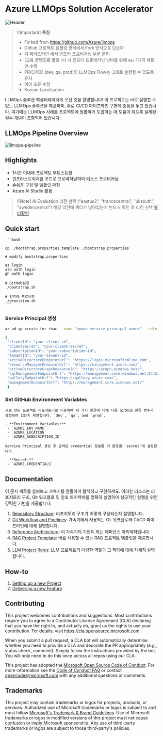 # Azure LLMOps Solution Accelerator

![Header](media/llmopsheader.png)

> ![Important]
> **특징**
> * Forked from https://github.com/Azure/llmops
> * Github 프로젝트 템플릿 방식에서 Fork 방식으로 단순화
> * 각 파이프라인 에서 인프라 프로비저닝 부문 분리
> * (교육 콘텐츠로 활용 시) 시 인프라 프로비저닝 낭비를 위해 `dev` 1개의 세트만 수행
> * PR/CI/CD (dev, qa, prod)의 LLMOps Flow는 그대로 실행될 수 있도록 유지
> * 여러 오류 수정
> * Korean Localization

LLMOps 솔루션 액셀러레이터에 오신 것을 환영합니다! 이 프로젝트는 바로 실행할 수 있는 LLMOps 솔루션을 제공하며, 주로 CI/CD 파이프라인 구현에 중점을 두고 있습니다. 여기에는 LLMOps 사례를 프로젝트에 원활하게 도입하는 데 도움이 되도록 설계된 필수 개념이 포함되어 있습니다.
 
## LLMOps Pipeline Overview

![llmops-pipeline](./media/git_workflow_pipelines.png)

## Highlights

- 1시간 이내에 프로젝트 부트스트랩
- 인프라스트럭처를 코드로 프로비저닝하여 리소스 프로비저닝
- 손쉬운 구성 및 템플릿 확장
- Azure AI Studio 활용

> ![Note]
> AI Evaluation 리전 선택 ("eastus2", "francecentral", "uksouth", "swedencentral")
> 해당 리전에 쿼터가 남아있는지 반드시 확인 후 리전 선택 [쿼터확인](documentation/check_your_quota.md)

## Quick start

    ```bash

    cp ./bootstrap.properties.template ./bootstrap.properties

    # modify bootstrap.properties

    az login
    azd auth login
    gh auth login

    # GitHub설정
    ./bootstrap.sh 

    # 인프라 프로비전
    ./provision.sh
    ```

### Service Principal 생성


   ```sh
   az ad sp create-for-rbac --name "<your-service-principal-name>" --role Owner --scopes /subscriptions/<your-subscription-id>

   {
    "clientId": "your-client-id",
    "clientSecret": "your-client-secret",
    "subscriptionId": "your-subscription-id",
    "tenantId": "your-tenant-id",
    "activeDirectoryEndpointUrl": "https://login.microsoftonline.com",
    "resourceManagerEndpointUrl": "https://management.azure.com/",
    "activeDirectoryGraphResourceId": "https://graph.windows.net/",
    "sqlManagementEndpointUrl": "https://management.core.windows.net:8443/",
    "galleryEndpointUrl": "https://gallery.azure.com/",
    "managementEndpointUrl": "https://management.core.windows.net/"
    }
   
   ```



### Set GitHub Environment Variables

    새로 만든 프로젝트 리포지토리로 이동하여 세 가지 환경에 대해 다음 GitHub 환경 변수가 설정되어 있는지 확인합니다. `dev`, `qa`, and `prod`.
    
    - **Environment Variables:**
     - `AZURE_ENV_NAME`
     - `AZURE_LOCATION`
     - `AZURE_SUBSCRIPTION_ID`
   
    Service Principal 생성 후 출력된 credential 정보를 각 환경별 `secret`에 설정합니다.

    - **Secret:**
     - `AZURE_CREDENTIALS`


## Documentation

이 문서 세트를 살펴보고 가속기를 원활하게 탐색하고 구현하세요. 이러한 리소스는 리포지토리 구조, Git 워크플로 및 참조 아키텍처를 명확히 설명하여 성공적인 실행을 위한 강력한 기반을 제공합니다.

1. [Repository Structure](documentation/repository_structure.md): 리포지토리 구조가 어떻게 구성되는지 설명합니다.
2. [Git Workflow and Pipelines](documentation/git_workflow.md): 가속기에서 사용되는 Git 워크플로와 CI/CD 파이프라인에 대해 설명합니다.
3. [Reference Architecture](documentation/reference_architecture.md): 이 가속기의 기반이 되는 레퍼런스 아키텍처입니다.
1. [RAG Project Template](https://github.com/azure/llmops-project-template): 바로 사용할 수 있는 RAG 프로젝트 템플릿을 제공합니다.
1. [LLM Project Roles](documentation/project_roles.md): LLM 프로젝트의 다양한 역할과 그 책임에 대해 자세히 설명합니다.

## How-to

1. [Setting up a new Project](documentation/setup.md)
2. [Delivering a new Feature](documentation/delivering_new_feature.md)

## Contributing

This project welcomes contributions and suggestions.  Most contributions require you to agree to a
Contributor License Agreement (CLA) declaring that you have the right to, and actually do, grant us
the rights to use your contribution. For details, visit https://cla.opensource.microsoft.com.

When you submit a pull request, a CLA bot will automatically determine whether you need to provide
a CLA and decorate the PR appropriately (e.g., status check, comment). Simply follow the instructions
provided by the bot. You will only need to do this once across all repos using our CLA.

This project has adopted the [Microsoft Open Source Code of Conduct](https://opensource.microsoft.com/codeofconduct/).
For more information see the [Code of Conduct FAQ](https://opensource.microsoft.com/codeofconduct/faq/) or
contact [opencode@microsoft.com](mailto:opencode@microsoft.com) with any additional questions or comments.

## Trademarks

This project may contain trademarks or logos for projects, products, or services. Authorized use of Microsoft 
trademarks or logos is subject to and must follow 
[Microsoft's Trademark & Brand Guidelines](https://www.microsoft.com/en-us/legal/intellectualproperty/trademarks/usage/general).
Use of Microsoft trademarks or logos in modified versions of this project must not cause confusion or imply Microsoft sponsorship.
Any use of third-party trademarks or logos are subject to those third-party's policies.
